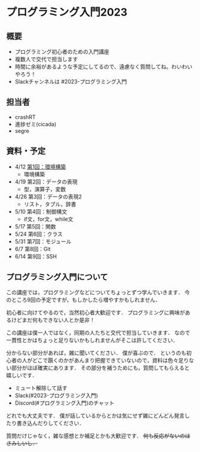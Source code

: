 # プログラミング入門2023



## 概要
- プログラミング初心者のための入門講座
- 複数人で交代で担当します
- 時間に余裕があるような予定にしてるので、遠慮なく質問してね。わいわいやろう！
- Slackチャンネルは #2023-プログラミング入門

## 担当者
- crashRT
- 進捗ゼミ(cicada)
- segre

## 資料・予定

- 4/12 [第1回：環境構築](section1/section1.md)
  - 環境構築
- 4/19 第2回：データの表現
  - 型，演算子，変数
- 4/26 第3回：データの表現2
  - リスト，タプル，辞書
- 5/10 第4回：制御構文
  - if文，for文，while文
- 5/17 第5回：関数
- 5/24 第6回：クラス
- 5/31 第7回：モジュール
- 6/7 第8回：Git
- 6/14 第9回：SSH

## プログラミング入門について

この講座では，プログラミングなどについてちょっとずつ学んでいきます．
今のところ9回の予定ですが，もしかしたら増やすかもしれません．

初心者に向けてやるので，当然初心者大歓迎です．
プログラミングに興味があるけどまだ何もできない人とか是非！

この講座は僕一人ではなく，同期の人たちと交代で担当していきます．
なので一貫性とかはちょっと足りないかもしれませんがそこは許してください．


分からない部分があれば，雑に聞いてください．
僕が喜ぶので．
というのも初心者の人がどこで躓くのかがあんまり把握できていないので，資料は色々足りない部分がほぼ確実にあります．
その部分を補うためにも，質問してもらえると嬉しいです．

- ミュート解除して話す
- Slack(#2023-プログラミング入門)
- Discord(#プログラミング入門)のチャット

どれでも大丈夫です．
僕が話しているからとかは気にせず雑にどんどん発言したり書き込んだりしてください．

質問だけじゃなく，雑な感想とか補足とかも大歓迎です．
~~何も反応がないのはさみしいし．~~

